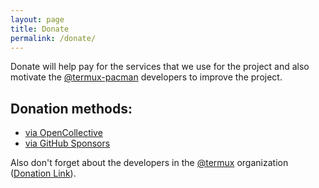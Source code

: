 ```yaml
---
layout: page
title: Donate
permalink: /donate/
---
```


Donate will help pay for the services that we use for the project and also motivate the [@termux-pacman](https://github.com/termux-pacman) developers to improve the project.

## Donation methods:
 - [via OpenCollective](https://opencollective.com/termux-pacman)
 - [via GitHub Sponsors](https://github.com/sponsors/termux-pacman)

Also don't forget about the developers in the [@termux](https://github.com/termux) organization ([Donation Link](https://termux.dev/donate)).
